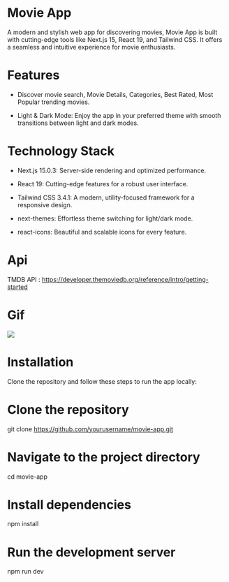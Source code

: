 # Movie App

A modern and stylish web app for discovering movies, Movie App is built with cutting-edge tools like Next.js 15, React 19, and Tailwind CSS. It offers a seamless and intuitive experience for movie enthusiasts.

# Features

- Discover movie search, Movie Details, Categories, Best Rated, Most Popular trending movies.

- Light & Dark Mode: Enjoy the app in your preferred theme with smooth transitions between light and dark modes.

# Technology Stack

- Next.js 15.0.3: Server-side rendering and optimized performance.

- React 19: Cutting-edge features for a robust user interface.

- Tailwind CSS 3.4.1: A modern, utility-focused framework for a responsive design.

- next-themes: Effortless theme switching for light/dark mode.

- react-icons: Beautiful and scalable icons for every feature.

# Api

TMDB API : https://developer.themoviedb.org/reference/intro/getting-started

# Gif

![](/movie-app/public/images/MOVIEWEB.gif)

# Installation

Clone the repository and follow these steps to run the app locally:

# Clone the repository

git clone https://github.com/yourusername/movie-app.git

# Navigate to the project directory

cd movie-app

# Install dependencies

npm install

# Run the development server

npm run dev
